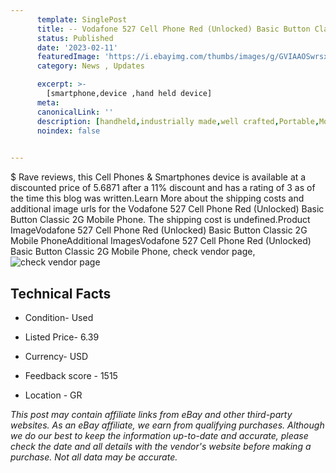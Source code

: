```yaml
---
      template: SinglePost
      title: -- Vodafone 527 Cell Phone Red (Unlocked) Basic Button Classic 2G Mobile Phone
      status: Published
      date: '2023-02-11'
      featuredImage: 'https://i.ebayimg.com/thumbs/images/g/GVIAAOSwrsxjr83z/s-l225.jpg'
      category: News , Updates

      excerpt: >-
        [smartphone,device ,hand held device]
      meta:
      canonicalLink: ''
      description: [handheld,industrially made,well crafted,Portable,Mobile,Compact,Convenient,Lightweight,Maneuverable,Man-portable,Miniature,Carriable,Hand-held,Light,Holdable,Transportable,Mobile device,Pocket-sized,On-the-go,Wireless,Cordless,Compact size,Convenient size, smartphone,device ,hand held device]
      noindex: false

        
---
```

$
    Rave reviews, this Cell Phones & Smartphones device is available at a discounted price of 5.6871 after a 11% discount and has a rating of 3 as of the time this blog was written.Learn More about the shipping costs and additional image urls for the Vodafone 527 Cell Phone Red (Unlocked) Basic Button Classic 2G Mobile Phone. The shipping cost is undefined.Product ImageVodafone 527 Cell Phone Red (Unlocked) Basic Button Classic 2G Mobile PhoneAdditional ImagesVodafone 527 Cell Phone Red (Unlocked) Basic Button Classic 2G Mobile Phone, check vendor page, ![check vendor page](https://origin-galleryplus.ebayimg.com/ws/web/225325198856_2_0_1/225x225.jpg,https://origin-galleryplus.ebayimg.com/ws/web/225325198856_3_0_1/225x225.jpg,https://origin-galleryplus.ebayimg.com/ws/web/225325198856_4_0_1/225x225.jpg,https://origin-galleryplus.ebayimg.com/ws/web/225325198856_5_0_1/225x225.jpg,https://origin-galleryplus.ebayimg.com/ws/web/225325198856_6_0_1/225x225.jpg,https://origin-galleryplus.ebayimg.com/ws/web/225325198856_7_0_1/225x225.jpg,https://origin-galleryplus.ebayimg.com/ws/web/225325198856_8_0_1/225x225.jpg,https://origin-galleryplus.ebayimg.com/ws/web/225325198856_9_0_1/225x225.jpg,https://origin-galleryplus.ebayimg.com/ws/web/225325198856_10_0_1/225x225.jpg,https://origin-galleryplus.ebayimg.com/ws/web/225325198856_11_0_1/225x225.jpg,https://origin-galleryplus.ebayimg.com/ws/web/225325198856_12_0_1/225x225.jpg)
    
    

 ## Technical Facts 



     
      

 - Condition- Used 


      

 - Listed Price- 6.39 


      

 - Currency- USD 


      

 - Feedback score - 1515 


      

 - Location - GR 


      
      

 *_This post may contain affiliate links from eBay and other third-party websites. As an eBay affiliate, we earn from qualifying purchases. Although we do our best to keep the information up-to-date and accurate, please check the date and all details with the vendor's website before making a purchase. Not all data may be accurate._*



    
    
    
    
    